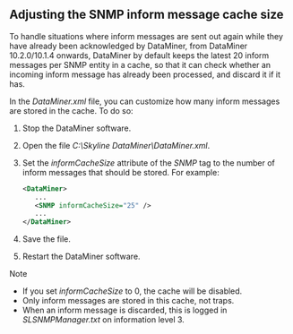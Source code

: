 ## Adjusting the SNMP inform message cache size

To handle situations where inform messages are sent out again while they have already been acknowledged by DataMiner, from DataMiner 10.2.0/10.1.4 onwards, DataMiner by default keeps the latest 20 inform messages per SNMP entity in a cache, so that it can check whether an incoming inform message has already been processed, and discard it if it has.

In the *DataMiner.xml* file, you can customize how many inform messages are stored in the cache. To do so:

1. Stop the DataMiner software.

2. Open the file *C:\\Skyline DataMiner\\DataMiner.xml*.

3. Set the *informCacheSize* attribute of the *SNMP* tag to the number of inform messages that should be stored. For example:

    ```xml
    <DataMiner>                     
       ...                           
       <SNMP informCacheSize="25" />
       ...                           
    </DataMiner>                    
    ```

4. Save the file.

5. Restart the DataMiner software.

> [!NOTE]
> -  If you set *informCacheSize* to 0, the cache will be disabled. 
> -  Only inform messages are stored in this cache, not traps.
> -  When an inform message is discarded, this is logged in *SLSNMPManager.txt* on information level 3.
>
